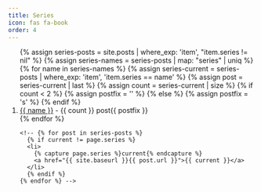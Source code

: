 ```yaml
---
title: Series
icon: fas fa-book
order: 4
---
```


  <ol reversed>
    {% assign series-posts = site.posts | where_exp: 'item', "item.series != nil" %}
    {% assign series-names = series-posts | map: "series" | uniq %}
    {% for name in series-names %}
      {% assign series-current = series-posts | where_exp: 'item', 'item.series == name' %}
      {% assign post = series-current | last %}
      {% assign count = series-current | size %}
      {% if count < 2 %}
        {% assign postfix = '' %}
      {% else %}
        {% assign postfix = 's' %}
      {% endif %}
      <li>
        <a href="{{ post.baseurl }}{{ post.url }}">{{ name }}</a> - {{ count }} post{{ postfix }}
      </li>
    {% endfor %}

    <!-- {% for post in series-posts %}
      {% if current != page.series %}
      <li>
        {% capture page.series %}current{% endcapture %}
        <a href="{{ site.baseurl }}{{ post.url }}">{{ current }}</a>
      </li>
      {% endif %}
    {% endfor %} -->
  </ol>